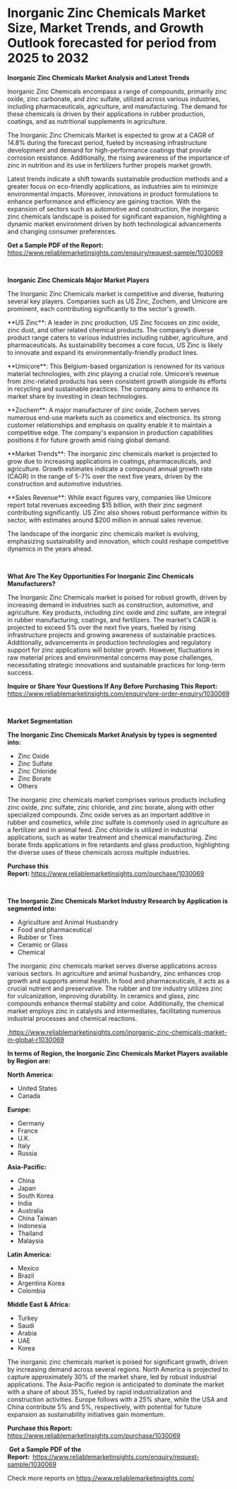<p><h1>Inorganic Zinc Chemicals Market Size, Market Trends, and Growth Outlook forecasted for period from 2025 to 2032</h1></p><p><strong>Inorganic Zinc Chemicals Market Analysis and Latest Trends</strong></p>
<p><p>Inorganic Zinc Chemicals encompass a range of compounds, primarily zinc oxide, zinc carbonate, and zinc sulfate, utilized across various industries, including pharmaceuticals, agriculture, and manufacturing. The demand for these chemicals is driven by their applications in rubber production, coatings, and as nutritional supplements in agriculture. </p><p>The Inorganic Zinc Chemicals Market is expected to grow at a CAGR of 14.8% during the forecast period, fueled by increasing infrastructure development and demand for high-performance coatings that provide corrosion resistance. Additionally, the rising awareness of the importance of zinc in nutrition and its use in fertilizers further propels market growth. </p><p>Latest trends indicate a shift towards sustainable production methods and a greater focus on eco-friendly applications, as industries aim to minimize environmental impacts. Moreover, innovations in product formulations to enhance performance and efficiency are gaining traction. With the expansion of sectors such as automotive and construction, the inorganic zinc chemicals landscape is poised for significant expansion, highlighting a dynamic market environment driven by both technological advancements and changing consumer preferences.</p></p>
<p><strong>Get a Sample PDF of the Report:&nbsp;</strong> <a href="https://www.reliablemarketinsights.com/enquiry/request-sample/1030069?utm_campaign=2538&utm_medium=2&utm_source=Github&utm_content=ia&utm_term=21032025&utm_id=inorganic-zinc-chemicals">https://www.reliablemarketinsights.com/enquiry/request-sample/1030069</a></p>
<p>&nbsp;</p>
<p><strong>Inorganic Zinc Chemicals Major Market Players</strong></p>
<p><p>The Inorganic Zinc Chemicals market is competitive and diverse, featuring several key players. Companies such as US Zinc, Zochem, and Umicore are prominent, each contributing significantly to the sector's growth.</p><p>**US Zinc**: A leader in zinc production, US Zinc focuses on zinc oxide, zinc dust, and other related chemical products. The company’s diverse product range caters to various industries including rubber, agriculture, and pharmaceuticals. As sustainability becomes a core focus, US Zinc is likely to innovate and expand its environmentally-friendly product lines.</p><p>**Umicore**: This Belgium-based organization is renowned for its various material technologies, with zinc playing a crucial role. Umicore’s revenue from zinc-related products has seen consistent growth alongside its efforts in recycling and sustainable practices. The company aims to enhance its market share by investing in clean technologies.</p><p>**Zochem**: A major manufacturer of zinc oxide, Zochem serves numerous end-use markets such as cosmetics and electronics. Its strong customer relationships and emphasis on quality enable it to maintain a competitive edge. The company's expansion in production capabilities positions it for future growth amid rising global demand.</p><p>**Market Trends**: The inorganic zinc chemicals market is projected to grow due to increasing applications in coatings, pharmaceuticals, and agriculture. Growth estimates indicate a compound annual growth rate (CAGR) in the range of 5-7% over the next five years, driven by the construction and automotive industries.</p><p>**Sales Revenue**: While exact figures vary, companies like Umicore report total revenues exceeding $15 billion, with their zinc segment contributing significantly. US Zinc also shows robust performance within its sector, with estimates around $200 million in annual sales revenue.</p><p>The landscape of the inorganic zinc chemicals market is evolving, emphasizing sustainability and innovation, which could reshape competitive dynamics in the years ahead.</p></p>
<p>&nbsp;</p>
<p><strong>What Are The Key Opportunities For Inorganic Zinc Chemicals Manufacturers?</strong></p>
<p><p>The Inorganic Zinc Chemicals market is poised for robust growth, driven by increasing demand in industries such as construction, automotive, and agriculture. Key products, including zinc oxide and zinc sulfate, are integral in rubber manufacturing, coatings, and fertilizers. The market's CAGR is projected to exceed 5% over the next five years, fueled by rising infrastructure projects and growing awareness of sustainable practices. Additionally, advancements in production technologies and regulatory support for zinc applications will bolster growth. However, fluctuations in raw material prices and environmental concerns may pose challenges, necessitating strategic innovations and sustainable practices for long-term success.</p></p>
<p><strong>Inquire or Share Your Questions If Any Before Purchasing This Report:</strong> <a href="https://www.reliablemarketinsights.com/enquiry/pre-order-enquiry/1030069?utm_campaign=2538&utm_medium=2&utm_source=Github&utm_content=ia&utm_term=21032025&utm_id=inorganic-zinc-chemicals">https://www.reliablemarketinsights.com/enquiry/pre-order-enquiry/1030069</a></p>
<p>&nbsp;</p>
<p><strong>Market Segmentation</strong></p>
<p><strong>The Inorganic Zinc Chemicals Market Analysis by types is segmented into:</strong></p>
<p><ul><li>Zinc Oxide</li><li>Zinc Sulfate</li><li>Zinc Chloride</li><li>Zinc Borate</li><li>Others</li></ul></p>
<p><p>The inorganic zinc chemicals market comprises various products including zinc oxide, zinc sulfate, zinc chloride, and zinc borate, along with other specialized compounds. Zinc oxide serves as an important additive in rubber and cosmetics, while zinc sulfate is commonly used in agriculture as a fertilizer and in animal feed. Zinc chloride is utilized in industrial applications, such as water treatment and chemical manufacturing. Zinc borate finds applications in fire retardants and glass production, highlighting the diverse uses of these chemicals across multiple industries.</p></p>
<p><strong>Purchase this Report:&nbsp;</strong><a href="https://www.reliablemarketinsights.com/purchase/1030069?utm_campaign=2538&utm_medium=2&utm_source=Github&utm_content=ia&utm_term=21032025&utm_id=inorganic-zinc-chemicals">https://www.reliablemarketinsights.com/purchase/1030069</a></p>
<p>&nbsp;</p>
<p><strong>The Inorganic Zinc Chemicals Market Industry Research by Application is segmented into:</strong></p>
<p><ul><li>Agriculture and Animal Husbandry</li><li>Food and pharmaceutical</li><li>Rubber or Tires</li><li>Ceramic or Glass</li><li>Chemical</li></ul></p>
<p><p>The inorganic zinc chemicals market serves diverse applications across various sectors. In agriculture and animal husbandry, zinc enhances crop growth and supports animal health. In food and pharmaceuticals, it acts as a crucial nutrient and preservative. The rubber and tire industry utilizes zinc for vulcanization, improving durability. In ceramics and glass, zinc compounds enhance thermal stability and color. Additionally, the chemical market employs zinc in catalysts and intermediates, facilitating numerous industrial processes and chemical reactions.</p></p>
<p><a href="https://www.reliablemarketinsights.com/inorganic-zinc-chemicals-market-in-global-r1030069?utm_campaign=2538&utm_medium=2&utm_source=Github&utm_content=ia&utm_term=21032025&utm_id=inorganic-zinc-chemicals">&nbsp;https://www.reliablemarketinsights.com/inorganic-zinc-chemicals-market-in-global-r1030069</a></p>
<p><strong>In terms of Region, the Inorganic Zinc Chemicals Market Players available by Region are:</strong></p>
<p>
    <p> <strong> North America: </strong>
        <ul>
            <li>United States</li>
            <li>Canada</li>
        </ul>
        </p> 
    <p> <strong> Europe: </strong>
        <ul>
            <li>Germany</li>
            <li>France</li>
            <li>U.K.</li>
            <li>Italy</li>
            <li>Russia</li>
        </ul>
        </p> 
    <p> <strong> Asia-Pacific: </strong>
        <ul>
            <li>China</li>
            <li>Japan</li>
            <li>South Korea</li>
            <li>India</li>
            <li>Australia</li>
            <li>China Taiwan</li>
            <li>Indonesia</li>
            <li>Thailand</li>
            <li>Malaysia</li>
        </ul>
        </p> 
    <p> <strong> Latin America: </strong>
        <ul>
            <li>Mexico</li>
            <li>Brazil</li>
            <li>Argentina Korea</li>
            <li>Colombia</li>
        </ul>
        </p> 
    <p> <strong> Middle East & Africa: </strong>
        <ul>
            <li>Turkey</li>
            <li>Saudi</li>
            <li>Arabia</li>
            <li>UAE</li>
            <li>Korea</li>
        </ul>
    </p>
    </p>
<p><p>The inorganic zinc chemicals market is poised for significant growth, driven by increasing demand across several regions. North America is projected to capture approximately 30% of the market share, led by robust industrial applications. The Asia-Pacific region is anticipated to dominate the market with a share of about 35%, fueled by rapid industrialization and construction activities. Europe follows with a 25% share, while the USA and China contribute 5% and 5%, respectively, with potential for future expansion as sustainability initiatives gain momentum.</p></p>
<p><strong>Purchase this Report: </strong><a href="https://www.reliablemarketinsights.com/purchase/1030069?utm_campaign=2538&utm_medium=2&utm_source=Github&utm_content=ia&utm_term=21032025&utm_id=inorganic-zinc-chemicals">https://www.reliablemarketinsights.com/purchase/1030069</a></p>
<p>&nbsp;<strong>Get a Sample PDF of the Report:&nbsp;&nbsp;</strong><a href="https://www.reliablemarketinsights.com/enquiry/request-sample/1030069?utm_campaign=2538&utm_medium=2&utm_source=Github&utm_content=ia&utm_term=21032025&utm_id=inorganic-zinc-chemicals">https://www.reliablemarketinsights.com/enquiry/request-sample/1030069</a></p>
<p><strong></strong></p>
<p>Check more reports on <a href="https://www.reliablemarketinsights.com/?utm_campaign=2538&utm_medium=2&utm_source=Github&utm_content=ia&utm_term=21032025&utm_id=inorganic-zinc-chemicals">https://www.reliablemarketinsights.com/</a></p>